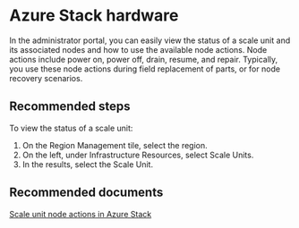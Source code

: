 <properties
    pageTitle="Azure Stack hardware"
    description=""
    service="microsoft.azurestack"
    resource="azurestack"
    authors="alexsmithMSFT"
    displayOrder=""
    selfHelpType="generic"
    supportTopicIds="32567942,32629237,32629220,32629221,32629256"
    resourceTags=""
    productPesIds="16226"
    cloudEnvironments="public"
/>

# Azure Stack hardware 

In the administrator portal, you can easily view the status of a scale unit and its associated nodes and how to use the available node actions. Node actions include power on, power off, drain, resume, and repair. Typically, you use these node actions during field replacement of parts, or for node recovery scenarios.<br>

## **Recommended steps**
To view the status of a scale unit:<br>

1. On the Region Management tile, select the region.
2. On the left, under Infrastructure Resources, select Scale Units.
3. In the results, select the Scale Unit.


## **Recommended documents**
[Scale unit node actions in Azure Stack](https://docs.microsoft.com/azure/azure-stack/azure-stack-node-actions)